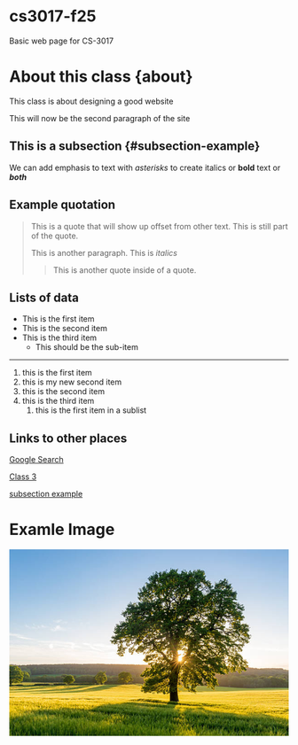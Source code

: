 # cs3017-f25
Basic web page for CS-3017

# About this class {about}
This class is about designing a good website

This will now be the second paragraph of the site

## This is a subsection {#subsection-example}
We can add emphasis to text with *asterisks* to create italics or **bold** text or ***both***

## Example quotation
> This is a quote that will show up offset from other text.
> This is still part of the quote.
>
> This is another paragraph. This is *italics*
>
> > This is another quote inside of a quote.

## Lists of data

+ This is the first item
+ This is the second item
+ This is the third item
   + This should be the sub-item

 --- 

1. this is the first item
1. this is my new second item
1. this is the second item
1. this is the third item
    1. this is the first item in a sublist

## Links to other places
[Google Search](https://google.com)

[Class 3](class3)

[subsection example](#subsection-example)

# Examle Image
![Many trees in a forest](trees.jpg)











